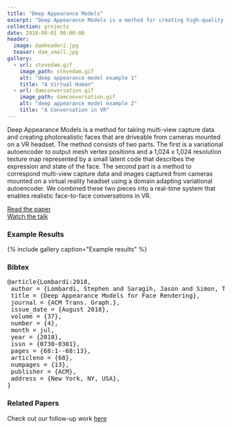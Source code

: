 ```yaml
---
title: "Deep Appearance Models"
excerpt: "Deep Appearance Models is a method for creating high-quality face models and driving them from a cameras mounted on a VR headset."
collection: projects
date: 2018-08-01 00:00:00
header: 
  image: damheader2.jpg
  teaser: dam_small.jpg
gallery:
  - url: stevedam.gif
    image_path: stevedam.gif
    alt: "deep appearance model example 1"
    title: "A Virtual Human"
  - url: damconversation.gif
    image_path: damconversation.gif
    alt: "deep appearance model example 2"
    title: "A Conversation in VR"
---
```


Deep Appearance Models is a method for taking multi-view capture data and creating photorealistic faces that are driveable from cameras mounted on a VR headset. The method consists of two parts. The first is a variational autoencoder to output mesh vertex positions and a 1,024 x 1,024 resolution texture map represented by a small latent code that describes the expression and state of the face. The second part is a method to correspond multi-view capture data and images captured from cameras mounted on a virtual reality headset using a domain adapting variational autoencoder. We combined these two pieces into a real-time system that enables realistic face-to-face conversations in VR.

[Read the paper](https://research.fb.com/publications/deep-appearance-models-for-face-rendering/)  
[Watch the talk](https://www.youtube.com/watch?v=3IZ2KGH1lR0)  

### Example Results

{% include gallery caption="Example results" %}

### Bibtex
<pre>
@article{Lombardi:2018,
 author = {Lombardi, Stephen and Saragih, Jason and Simon, Tomas and Sheikh, Yaser},
 title = {Deep Appearance Models for Face Rendering},
 journal = {ACM Trans. Graph.},
 issue_date = {August 2018},
 volume = {37},
 number = {4},
 month = jul,
 year = {2018},
 issn = {0730-0301},
 pages = {68:1--68:13},
 articleno = {68},
 numpages = {13},
 publisher = {ACM},
 address = {New York, NY, USA},
} 
</pre>

### Related Papers

Check out our follow-up work [here](https://research.fb.com/publications/vr-facial-animation-via-multiview-image-translation/)  
